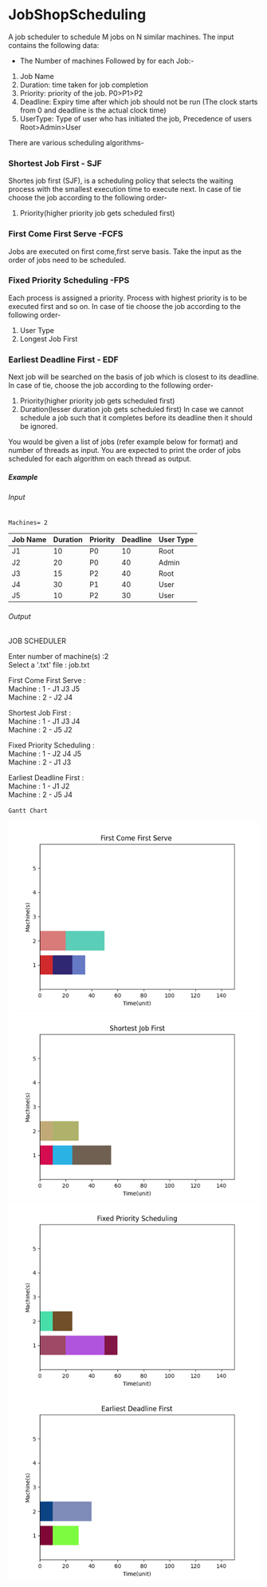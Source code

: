 # JobShopScheduling

A job scheduler to schedule M jobs on N similar machines.
The input contains the following data:
- The Number of machines
Followed by for each Job:-
1. Job Name
2. Duration: time taken for job completion
3. Priority: priority of the job. P0>P1>P2
4. Deadline: Expiry time after which job should not be run (The clock starts from 0 and deadline is the actual clock time)
5. UserType: Type of user who has initiated the job, Precedence of users Root>Admin>User

There are various scheduling algorithms-

### Shortest Job First - SJF
Shortes job first (SJF), is a scheduling policy that selects the waiting process with the smallest execution time to execute next.
In case of tie choose the job according to the following order-
1. Priority(higher priority job gets scheduled first)

### First Come First Serve -FCFS
Jobs are executed on first come,first serve basis. Take the input as the order of jobs need to be scheduled.

### Fixed Priority Scheduling -FPS
Each process is assigned a priority. Process with highest priority is to be executed first and so on.
In case of tie choose the job according to the following order-
1. User Type
2. Longest Job First

### Earliest Deadline First - EDF 
Next job will be searched on the basis of job which is closest to its deadline.
In case of tie, choose the job according to the following order-
1. Priority(higher priority job gets scheduled first)
2. Duration(lesser duration job gets scheduled first)
In case we cannot schedule a job  such that it completes before its deadline then it should be ignored.

You would be given a list of jobs (refer example below for format) and number of threads as input. You 
are expected to print the order of jobs scheduled for each algorithm on each thread as output.

##### Example

###### Input
`Machines= 2`

Job Name | Duration | Priority | Deadline | User Type
---------|---------|---------|---------|---------
J1 | 10 | P0 | 10 | Root
J2 | 20 | P0 | 40 | Admin
J3 | 15 | P2 | 40 | Root
J4 | 30 | P1 | 40 | User
J5 | 10 | P2 | 30 | User

###### Output

JOB SCHEDULER

Enter number of machine(s) :2<br />
Select a '.txt' file : job.txt<br />

First Come First Serve :<br />
Machine : 1 - J1 J3 J5<br />
Machine : 2 - J2 J4<br />

Shortest Job First :<br />
Machine : 1 - J1 J3 J4 <br />
Machine : 2 - J5 J2<br />

Fixed Priority Scheduling : <br />
Machine : 1 - J2 J4 J5<br />
Machine : 2 - J1 J3<br />

Earliest Deadline First :<br /> 
Machine : 1 - J1 J2 <br />
Machine : 2 - J5 J4<br />

`Gantt Chart`

![FCFS](https://github.com/neelam4/JobShopScheduling/blob/main/Output%20Images/Figure_1.png)
![SJF](https://github.com/neelam4/JobShopScheduling/blob/main/Output%20Images/Figure_2.png)
![FPS](https://github.com/neelam4/JobShopScheduling/blob/main/Output%20Images/Figure_3.png)
![EDF](https://github.com/neelam4/JobShopScheduling/blob/main/Output%20Images/Figure_4.png)
